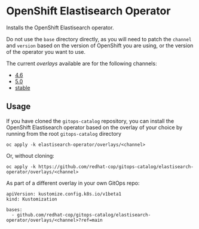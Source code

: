 # OpenShift Elastisearch Operator

Installs the OpenShift Elastisearch operator.

Do not use the `base` directory directly, as you will need to patch the `channel` and `version` based on the version of OpenShift you are using, or the version of the operator you want to use.

The current *overlays* available are for the following channels:
* [4.6](overlays/4.6)
* [5.0](overlays/5.0)
* [stable](overlays/stable)

## Usage

If you have cloned the `gitops-catalog` repository, you can install the OpenShift Elastisearch operator based on the overlay of your choice by running from the root `gitops-catalog` directory

```
oc apply -k elastisearch-operator/overlays/<channel>
```

Or, without cloning:

```
oc apply -k https://github.com/redhat-cop/gitops-catalog/elastisearch-operator/overlays/<channel>
```

As part of a different overlay in your own GitOps repo:

```
apiVersion: kustomize.config.k8s.io/v1beta1
kind: Kustomization

bases:
  - github.com/redhat-cop/gitops-catalog/elastisearch-operator/overlays/<channel>?ref=main
```
